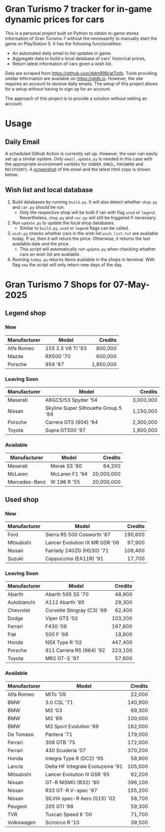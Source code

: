 # Gran Turismo 7 tracker for in-game dynamic prices for cars

This is a personal project built on Python to obtain in-game stores information of Gran Turismo 7 without the necessarity to manually start the game on PlayStation 5. It has the following functionalities:

- An automated daily email to list updates in game.
- Aggregate data to build a local database of cars' historical prices,
- Return latest information of cars given a wish list.

Data are scraped from https://github.com/ddm999/gt7info. Tools providing similar information are available on https://gtdb.io. However, the site requires an account to receive daily emails. The setup of this project allows for a setup without having to sign up for an account.

The approach of this project is to provide a solution without setting an account.

# Usage

## Daily Email

A scheduled Github Action is currently set up. However, the user can easily set up a similar system. Only `email_update.py` is needed in this case with the appropriate environment varibles for `SENDER_EMAIL`, `PASSWORD` and `RECIPIENTS`. A [screenshot](https://raw.githubusercontent.com/marcohoucheng/Gran-Turismo-7-Price-Tracker/main/data/email_screenshot.png) of the email and the latest html copy is shown below.

## Wish list and local database

1. Build databases by running `build.py`. It will also detect whether `shop.py` and `car.py` should be run.
    - Only the respective shop will be built if ran with flag `used` or `legend`. Nevertheless, `shop.py` and `car.py` will still be triggered if necessary.
2. Run `update.py` to update the local shop databases.
    - Similar to `build.py`, `used` or `legend` flags can be called.
3. `wish.py` checks whether cars in the wish list `wish_list.txt` are available today. If so, then it will return the price. Otherwise, it returns the last available date and the price.
    - This script will automatically run `update.py` when checking whather cars on wish list are available.
4. Running `today.py` returns items available in the shops in terminal. With flag `new` the script will only return new days of the day.


# Gran Turismo 7 Shops for 07-May-2025



## Legend shop

### New
 | Manufacturer | Model | Credits |
 | --- | --- | --: |
|Alfa Romeo|155 2.5 V6 TI '93|800,000|
|Mazda|RX500 '70|600,000|
|Porsche|959 '87|1,950,000|

### Leaving Soon
 | Manufacturer | Model | Credits |
 | --- | --- | --: |
|Maserati|A6GCS/53 Spyder '54|3,000,000|
|Nissan|Skyline Super Silhouette Group 5 '84|1,150,000|
|Porsche|Carrera GTS (904) '64|2,300,000|
|Toyota|Supra GT500 '97|1,800,000|

### Available
 | Manufacturer | Model | Credits |
 | --- | --- | --: |
|Maserati|Merak SS '80|64,200|
|McLaren|McLaren F1 '94|20,000,000|
|Mercedes-Benz|W 196 R '55|20,000,000|


## Used shop

### New
 | Manufacturer | Model | Credits |
 | --- | --- | --: |
|Ford|Sierra RS 500 Cosworth '87|190,600|
|Mitsubishi|Lancer Evolution IX MR GSR '06|97,900|
|Nissan|Fairlady 240ZG (HS30) '71|106,400|
|Suzuki|Cappuccino (EA11R) '91|17,700|

### Leaving Soon
 | Manufacturer | Model | Credits |
 | --- | --- | --: |
|Abarth|Abarth 595 SS '70|48,900|
|Autobianchi|A112 Abarth '85|29,300|
|Chevrolet|Corvette Stingray (C3) '69|62,400|
|Dodge|Viper GTS '02|103,200|
|Ferrari|F430 '06|197,600|
|Fiat|500 F '68|18,800|
|Honda|NSX Type R '02|447,400|
|Porsche|911 Carrera RS (964) '92|223,100|
|Toyota|MR2 GT-S '97|57,600|

### Available
 | Manufacturer | Model | Credits |
 | --- | --- | --: |
|Alfa Romeo|MiTo '09|22,000|
|BMW|3.0 CSL '71|140,900|
|BMW|M3 '03|69,300|
|BMW|M3 '89|100,000|
|BMW|M3 Sport Evolution '89|162,000|
|De Tomaso|Pantera '71|179,000|
|Ferrari|308 GTB '75|172,000|
|Ferrari|430 Scuderia '07|370,200|
|Honda|Integra Type R (DC2) '95|58,900|
|Lancia|Delta HF Integrale Evoluzione '91|105,000|
|Mitsubishi|Lancer Evolution III GSR '95|92,200|
|Nissan|GT-R NISMO (R32) '90|396,100|
|Nissan|R33 GT-R V-spec '97|155,200|
|Nissan|SILVIA spec-R Aero (S15) '02|58,700|
|Peugeot|205 GTI '88|59,300|
|TVR|Tuscan Speed 6 '00|71,700|
|Volkswagen|Scirocco R '10|39,500|
